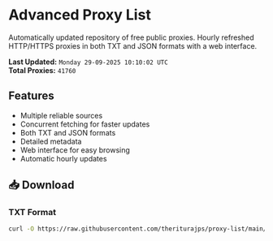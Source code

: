 # Advanced Proxy List

Automatically updated repository of free public proxies. Hourly refreshed HTTP/HTTPS proxies in both TXT and JSON formats with a web interface.

**Last Updated:** `Monday 29-09-2025 10:10:02 UTC`  
**Total Proxies:** `41760`

## Features
- Multiple reliable sources
- Concurrent fetching for faster updates
- Both TXT and JSON formats
- Detailed metadata
- Web interface for easy browsing
- Automatic hourly updates

## 📥 Download

### TXT Format
```bash
curl -O https://raw.githubusercontent.com/theriturajps/proxy-list/main/proxies.txt